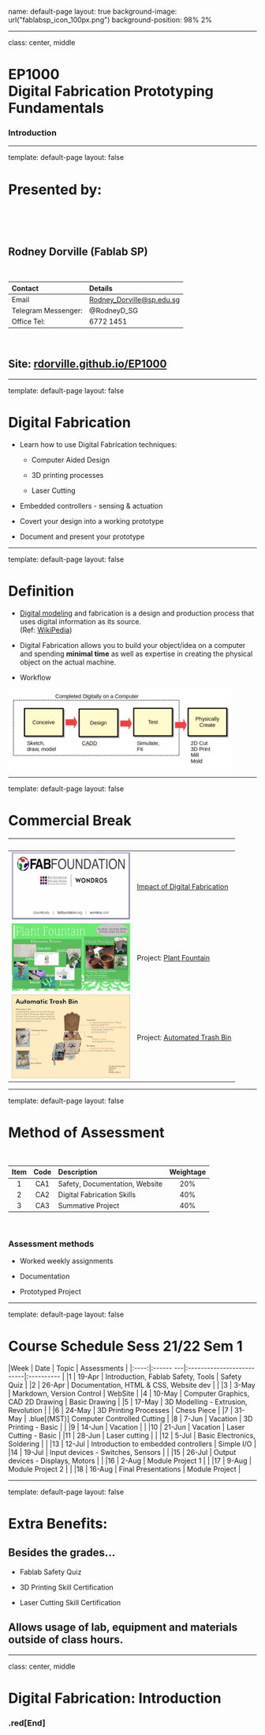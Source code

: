 
name: default-page
layout: true
background-image: url("fablabsp_icon_100px.png")
background-position: 98% 2%

---

class: center, middle

# EP1000<br>Digital Fabrication Prototyping Fundamentals

### Introduction


---

template: default-page
layout: false

# Presented by:

&nbsp;

&nbsp;


## Rodney Dorville (Fablab SP)

&nbsp;

| Contact    | Details         |
|:-----      |:------     |
| Email     | Rodney_Dorville@sp.edu.sg |
| Telegram Messenger: | @RodneyD_SG    |
| Office Tel: | 6772 1451   |

&nbsp;

## Site: [rdorville.github.io/EP1000](https://rdorville.github.io/EP1000)


---

template: default-page
layout: false

# Digital Fabrication

- Learn how to use Digital Fabrication techniques:

    + Computer Aided Design

    + 3D printing processes

    + Laser Cutting

- Embedded controllers - sensing & actuation

- Covert your design into a working prototype

- Document and present your prototype

---
template: default-page
layout: false

# Definition

- [Digital modeling](https://en.wikipedia.org/wiki/Digital_modeling_and_fabrication) and fabrication is a design and production process that uses digital information as its source. <br>
(Ref: [WikiPedia](https://en.wikipedia.org/wiki/Digital_modeling_and_fabrication))

 - Digital Fabrication allows you to build your object/idea on a computer and spending **minimal time** as well as expertise in creating the physical object on the actual machine.

- Workflow

<img src="digfab_workflow.png" style="max-width:90%" />

---
template: default-page
layout: false

# Commercial Break

| &nbsp; | &nbsp; |
|-------|-------------|
| <a href="http://ng.cba.mit.edu/show/slide/16.08.fablabs.html" target=_blank><img src="fabfoundation_wondros.png" alt="Imapact of Digital Fabrication" style="width:240px" /></a> | [Impact of Digital Fabrication](http://ng.cba.mit.edu/show/slide/16.08.fablabs.html) |
| <a href="https://youtu.be/RoUjYUkv7RY" target=_blank><img src="plant_fountain.jpg" alt="Plant fountain" style="width:240px" /></a> | Project: [Plant Fountain](https://plsspeccify.github.io/EP1000/prj/watersystem.html) |
| <a href="https://youtu.be/QKJ9xVG0DyM" target=_blank><img src="trash_bin.jpg" alt="Automatic Trash Bin" style="width:240px" /></a> | Project: [Automated Trash Bin](https://daniellesoh.github.io/ep1000/prj/projects.html) |


---
template: default-page
layout: false

# Method of Assessment

&nbsp;

| Item  | Code | Description       | Weightage |
|:-----:|:----:|:------------------|:-----:|
| 1     | CA1  | Safety, Documentation, Website  | 20% |
| 2     | CA2  | Digital Fabrication Skills  | 40%|
| 3     | CA3  | Summative Project   | 40% |

&nbsp;

### Assessment methods

- Worked weekly assignments

- Documentation

- Prototyped Project

---
template: default-page
layout: false

# Course Schedule Sess 21/22 Sem 1

|Week  | Date      | Topic                     | Assessments |
|:----:|:------ ---|:--------------------------|:----------  |
|1     | 19-Apr  | Introduction, Fablab Safety, Tools  | Safety Quiz |
|2     | 26-Apr  | Documentation, HTML & CSS, Website dev | |
|3     | 3-May   | Markdown, Version Control      | WebSite |
|4     | 10-May  | Computer Graphics, CAD 2D Drawing | Basic Drawing |
|5     | 17-May  | 3D Modelling - Extrusion, Revolution | |
|6     | 24-May  | 3D Printing Processes |  Chess Piece |
|7     | 31-May  | .blue[(MST)] Computer Controlled Cutting |
|8     | 7-Jun   | Vacation  | 3D Printing - Basic | |
|9     | 14-Jun  | Vacation | |
|10    | 21-Jun  | Vacation | Laser Cutting - Basic |
|11    | 28-Jun  |  Laser cutting | |
|12    | 5-Jul   | Basic Electronics, Soldering | |
|13    | 12-Jul  | Introduction to embedded controllers | Simple I/O |
|14    | 19-Jul  | Input devices - Switches, Sensors | |
|15    | 26-Jul  | Output devices - Displays, Motors | |
|16    | 2-Aug   | Module Project 1 | |
|17    | 9-Aug   | Module Project 2 | |
|18    | 16-Aug  | Final Presentations | Module Project |

---
template: default-page
layout: false

# Extra Benefits:

## Besides the grades...

- Fablab Safety Quiz

- 3D Printing Skill Certification

- Laser Cutting Skill Certification

## Allows usage of lab, equipment and materials outside of class hours.


---
class: center, middle

# Digital Fabrication: Introduction

### .red[End]

